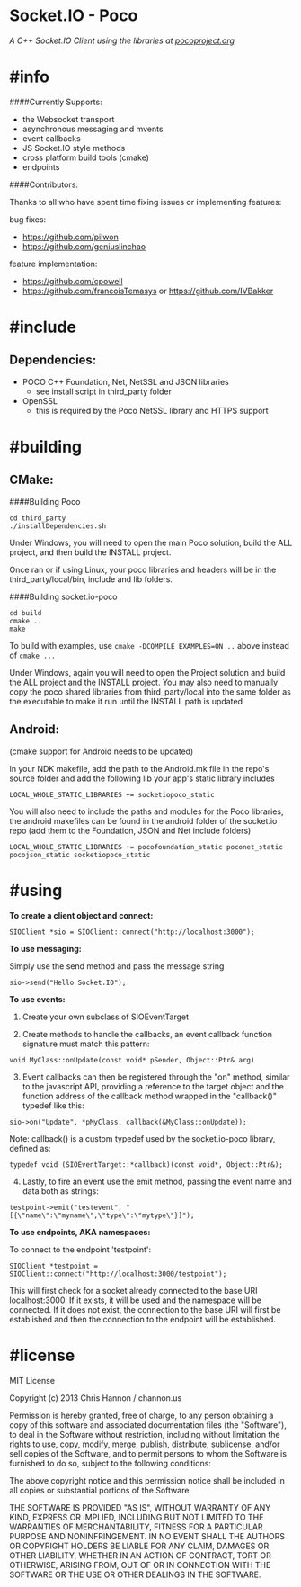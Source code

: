 ﻿# **Socket.IO - Poco** #
*A C++ Socket.IO Client using the libraries at [pocoproject.org](http://pocoproject.org/)*

# **#info** #

####Currently Supports:

- the Websocket transport
- asynchronous messaging and mvents
- event callbacks
- JS Socket.IO style methods
- cross platform build tools (cmake)
- endpoints

####Contributors:

Thanks to all who have spent time fixing issues or implementing features:

bug fixes:

- https://github.com/pilwon
- https://github.com/geniuslinchao

feature implementation:

- https://github.com/cpowell
- https://github.com/francoisTemasys or https://github.com/IVBakker


# **#include** #

## Dependencies: ##

- POCO C++ Foundation, Net, NetSSL and JSON libraries
	- see install script in third_party folder
- OpenSSL
	- this is required by the Poco NetSSL library and HTTPS support 

# **#building** #

## CMake: ##

####Building Poco
```
cd third_party
./installDependencies.sh
```

Under Windows, you will need to open the main Poco solution, build the ALL project, and then build the INSTALL project.

Once ran or if using Linux, your poco libraries and headers will be in the third_party/local/bin, include and lib folders. 

####Building socket.io-poco
```
cd build
cmake ..
make
```

To build with examples, use ```cmake -DCOMPILE_EXAMPLES=ON ..``` above instead of ```cmake ...```

Under Windows, again you will need to open the Project solution and build the ALL project and the INSTALL project. You may also need to manually copy the poco shared libraries from third_party/local into the same folder as the executable to make it run until the INSTALL path is updated

## Android: ##

(cmake support for Android needs to be updated)

In your NDK makefile, add the path to the Android.mk file in the repo's source folder and add the following lib your app's static library includes

`LOCAL_WHOLE_STATIC_LIBRARIES += socketiopoco_static`

You will also need to include the paths and modules for the Poco libraries, the android makefiles can be found in the android folder of the socket.io repo (add them to the Foundation, JSON and Net include folders)

`LOCAL_WHOLE_STATIC_LIBRARIES += pocofoundation_static poconet_static pocojson_static socketiopoco_static`

# **#using** #

**To create a client object and connect:**

`SIOClient *sio = SIOClient::connect("http://localhost:3000");`

**To use messaging:**

Simply use the send method and pass the message string

`sio->send("Hello Socket.IO");`

**To use events:**

1) Create your own subclass of SIOEventTarget 

2) Create methods to handle the callbacks, an event callback function signature must match this pattern:

`void MyClass::onUpdate(const void* pSender, Object::Ptr& arg)`

3) Event callbacks can then be registered through the "on" method, similar to the javascript API, providing a reference to the target object and the function address of the callback method wrapped in the "callback()" typedef like this:

`sio->on("Update", *pMyClass, callback(&MyClass::onUpdate));`

Note: callback() is a custom typedef used by the socket.io-poco library, defined as:

`typedef void (SIOEventTarget::*callback)(const void*, Object::Ptr&);`

4) Lastly, to fire an event use the emit method, passing the event name and data both as strings:

`testpoint->emit("testevent", "[{\"name\":\"myname\",\"type\":\"mytype\"}]");`

**To use endpoints, AKA namespaces:**

To connect to the endpoint 'testpoint':

`SIOClient *testpoint = SIOClient::connect("http://localhost:3000/testpoint");`

This will first check for a socket already connected to the base URI localhost:3000. If it exists, it will be used and the namespace will be connected. If it does not exist, the connection to the base URI will first be established and then the connection to the endpoint will be established.

# **#license** #

MIT License

Copyright (c) 2013 Chris Hannon / channon.us

Permission is hereby granted, free of charge, to any person obtaining a copy of this software and associated documentation files (the "Software"), to deal in the Software without restriction, including without limitation the rights to use, copy, modify, merge, publish, distribute, sublicense, and/or sell copies of the Software, and to permit persons to whom the Software is furnished to do so, subject to the following conditions:

The above copyright notice and this permission notice shall be included in all copies or substantial portions of the Software.

THE SOFTWARE IS PROVIDED "AS IS", WITHOUT WARRANTY OF ANY KIND, EXPRESS OR IMPLIED, INCLUDING BUT NOT LIMITED TO THE WARRANTIES OF MERCHANTABILITY, FITNESS FOR A PARTICULAR PURPOSE AND NONINFRINGEMENT. IN NO EVENT SHALL THE AUTHORS OR COPYRIGHT HOLDERS BE LIABLE FOR ANY CLAIM, DAMAGES OR OTHER LIABILITY, WHETHER IN AN ACTION OF CONTRACT, TORT OR OTHERWISE, ARISING FROM, OUT OF OR IN CONNECTION WITH THE SOFTWARE OR THE USE OR OTHER DEALINGS IN THE SOFTWARE.